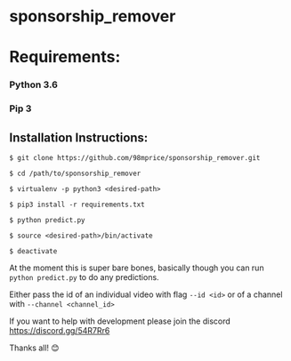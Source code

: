 # sponsorship_remover

# Requirements:
### Python 3.6
### Pip 3

## Installation Instructions:

`$ git clone https://github.com/98mprice/sponsorship_remover.git`

`$ cd /path/to/sponsorship_remover`

`$ virtualenv -p python3 <desired-path>`

`$ pip3 install -r requirements.txt`

`$ python predict.py`

`$ source <desired-path>/bin/activate`

`$ deactivate`


At the moment this is super bare bones, basically though you can run `python predict.py` to do any predictions.

Either pass the id of an individual video with flag `--id <id>` or of a channel with `--channel <channel_id>`

If you want to help with development please join the discord https://discord.gg/54R7Rr6

Thanks all! 😊
